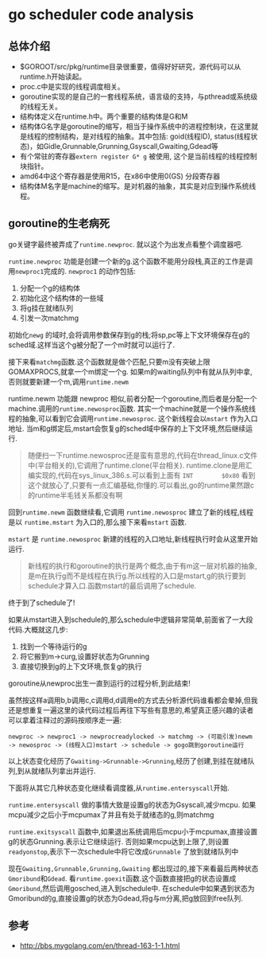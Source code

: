 <!---
markmeta_author: wongoo
markmeta_date: 2019-03-12
markmeta_title: Go scheduler code analysis
markmeta_categories: 编程语言
markmeta_tags: golang,scheduler
-->

# go scheduler code analysis

## 总体介绍

- $GOROOT/src/pkg/runtime目录很重要，值得好好研究，源代码可以从runtime.h开始读起。
- proc.c中是实现的线程调度相关。
- goroutine实现的是自己的一套线程系统，语言级的支持，与pthread或系统级的线程无关。
- 结构体定义在runtime.h中。两个重要的结构体是G和M
- 结构体G名字是goroutine的缩写，相当于操作系统中的进程控制块，在这里就是线程的控制结构，是对线程的抽象。其中包括: goid(线程ID), status(线程状态)，如Gidle,Grunnable,Grunning,Gsyscall,Gwaiting,Gdead等
- 有个常驻的寄存器`extern register G* g` 被使用, 这个是当前线程的线程控制块指针。
- amd64中这个寄存器是使用R15，在x86中使用0(GS)  分段寄存器
- 结构体M名字是machine的缩写。是对机器的抽象，其实是对应到操作系统线程。

## goroutine的生老病死
go关键字最终被弄成了`runtime.newproc`. 就以这个为出发点看整个调度器吧.

`runtime.newproc` 功能是创建一个新的g.这个函数不能用分段栈,真正的工作是调用`newproc1`完成的.
`newproc1` 的动作包括:
1. 分配一个g的结构体
2. 初始化这个结构体的一些域
3. 将g挂在就绪队列
4. 引发一次matchmg

初始化`newg` 的域时,会将调用参数保存到g的栈;将sp,pc等上下文环境保存在g的sched域.这样当这个g被分配了一个m时就可以运行了.

接下来看`matchmg`函数.这个函数就是做个匹配,只要m没有突破上限GOMAXPROCS,就拿一个m绑定一个g.
如果m的waiting队列中有就从队列中拿,否则就要新建一个m,调用`runtime.newm`

runtime.newm 功能跟 newproc 相似,前者分配一个goroutine,而后者是分配一个machine.调用的`runtime.newosproc`函数.
其实一个machine就是一个操作系统线程的抽象,可以看到它会调用`runtime.newosproc`.
这个新线程会以`mstart` 作为入口地址.
当m和g绑定后,mstart会恢复g的sched域中保存的上下文环境,然后继续运行.

> 随便扫一下runtime.newosproc还是蛮有意思的,代码在thread_linux.c文件中(平台相关的),它调用了runtime.clone(平台相关). runtime.clone是用汇编实现的,代码在sys_linux_386.s.可以看到上面有 `INT        $0x80`
看到这个就放心了,只要有一点汇编基础,你懂的.可以看出,go的runtime果然跟c的runtime半毛钱关系都没有啊

回到`runtime.newm` 函数继续看,它调用 `runtime.newosproc` 建立了新的线程,线程是以 `runtime.mstart` 为入口的,那么接下来看`mstart` 函数.

`mstart` 是 `runtime.newosproc` 新建的线程的入口地址,新线程执行时会从这里开始运行.
> 新线程的执行和goroutine的执行是两个概念,由于有m这一层对机器的抽象,是m在执行g而不是线程在执行g.所以线程的入口是mstart,g的执行要到schedule才算入口.函数mstart的最后调用了schedule.

终于到了schedule了!

如果从mstart进入到schedule的,那么schedule中逻辑非常简单,前面省了一大段代码.大概就这几步:
1. 找到一个等待运行的g
2. 将它搬到m->curg,设置好状态为Grunning
3. 直接切换到g的上下文环境,恢复g的执行

goroutine从newproc出生一直到运行的过程分析,到此结束!

虽然按这样a调用b,b调用c,c调用d,d调用e的方式去分析源代码谁看都会晕掉,但我还是想重复一遍这里的读代码过程后再往下写些有意思的,希望真正感兴趣的读者可以拿着注释过的源码按顺序走一遍:
```
newproc -> newproc1 -> newprocreadylocked -> matchmg -> (可能引发)newm -> newosproc -> (线程入口)mstart -> schedule -> gogo跳到goroutine运行
```

以上状态变化经历了`Gwaiting->Grunnable->Grunning`,经历了创建,到挂在就绪队列,到从就绪队列拿出并运行.

下面将从其它几种状态变化继续看调度器,从`runtime.entersyscall`开始.

`runtime.entersyscall` 做的事情大致是设置g的状态为Gsyscall,减少mcpu.
如果mcpu减少之后小于mcpumax了并且有处于就绪态的g,则matchmg

`runtime.exitsyscall` 函数中,如果退出系统调用后mcpu小于mcpumax,直接设置g的状态Grunning.表示让它继续运行.
否则如果mcpu达到上限了,则设置`readyonstop`,表示下一次schedule中将它改成`Grunnable` 了放到就绪队列中

现在`Gwaiting,Grunnable,Grunning,Gwaiting` 都出现过的,接下来看最后两种状态`Gmoribund`和`Gdead`.
看`runtime.goexit`函数.这个函数直接把g的状态设置成`Gmoribund`,然后调用gosched,进入到schedule中.
在schedule中如果遇到状态为Gmoribund的g,直接设置g的状态为Gdead,将g与m分离,把g放回到free队列.


## 参考
- http://bbs.mygolang.com/en/thread-163-1-1.html
